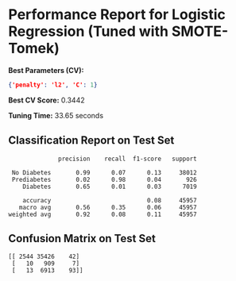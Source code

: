 # Performance Report for Logistic Regression (Tuned with SMOTE-Tomek)

**Best Parameters (CV):**
```json
{'penalty': 'l2', 'C': 1}
```

**Best CV Score:** 0.3442

**Tuning Time:** 33.65 seconds

## Classification Report on Test Set
```
              precision    recall  f1-score   support

 No Diabetes       0.99      0.07      0.13     38012
 Prediabetes       0.02      0.98      0.04       926
    Diabetes       0.65      0.01      0.03      7019

    accuracy                           0.08     45957
   macro avg       0.56      0.35      0.06     45957
weighted avg       0.92      0.08      0.11     45957
```

## Confusion Matrix on Test Set
```
[[ 2544 35426    42]
 [   10   909     7]
 [   13  6913    93]]
```
